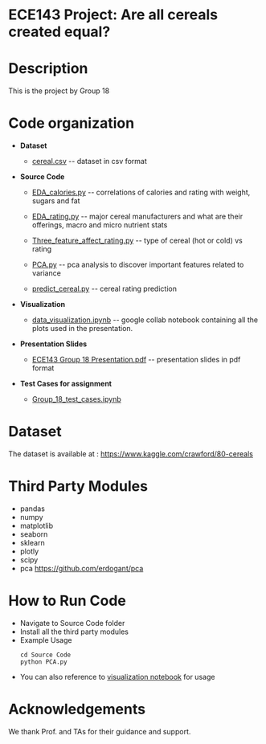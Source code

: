 # ECE143 Project: Are all cereals created equal?

Description
===========
This is the project by Group 18 

Code organization
=================

 * **Dataset**
   * [cereal.csv](./Dataset/cereal.csv) -- dataset in csv format
   
 * **Source Code**
   * [EDA_calories.py](././Source%20Code/EDA_calories.py) -- correlations of calories and rating with weight, sugars and fat
   
   * [EDA_rating.py](././Source%20Code/EDA_rating.py) -- major cereal manufacturers and what are their offerings, macro and micro nutrient stats
   
   * [Three_feature_affect_rating.py](./Source%20Code/Three_feature_affect_rating.py) -- type of cereal (hot or cold) vs rating
   
   * [PCA.py](./Source%20Code/PCA.py) -- pca analysis to discover important features related to variance
   
   * [predict_cereal.py](./Source%20Code/predict_cereal.py) -- cereal rating prediction 
   
 * **Visualization**
    * [data_visualization.ipynb](./Visualization/data_visualization.ipynb) -- google collab notebook containing all the plots used in the presentation.
  
 * **Presentation Slides**
    * [ECE143 Group 18 Presentation.pdf](./Presentation%20Slides/ECE143%20Group%2018%20Presentation.pdf) -- presentation slides in pdf format
 
 * **Test Cases for assignment**
    * [Group_18_test_cases.ipynb](./Group18_test_cases.ipynb)  
 
Dataset
========
The dataset is available at : https://www.kaggle.com/crawford/80-cereals


Third Party Modules
================
* pandas
* numpy
* matplotlib
* seaborn
* sklearn
* plotly
* scipy
* pca https://github.com/erdogant/pca

How to Run Code
================
* Navigate to Source Code folder
* Install all the third party modules
* Example Usage
    ```
    cd Source Code
    python PCA.py
    ``` 
* You can also reference to [visualization notebook](./Visualization/data_visualization.ipynb) for usage

Acknowledgements
================
We thank Prof. and TAs for their guidance and support.

